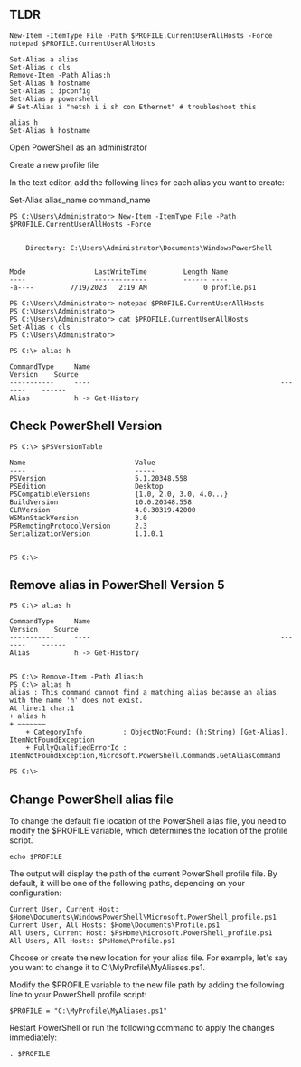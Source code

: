 ## TLDR
```
New-Item -ItemType File -Path $PROFILE.CurrentUserAllHosts -Force
notepad $PROFILE.CurrentUserAllHosts
```
```
Set-Alias a alias
Set-Alias c cls
Remove-Item -Path Alias:h
Set-Alias h hostname
Set-Alias i ipconfig
Set-Alias p powershell
# Set-Alias i "netsh i i sh con Ethernet" # troubleshoot this
```

```
alias h
Set-Alias h hostname
```

Open PowerShell as an administrator

Create a new profile file

In the text editor, add the following lines for each alias you want to create:

Set-Alias alias_name command_name
```
PS C:\Users\Administrator> New-Item -ItemType File -Path $PROFILE.CurrentUserAllHosts -Force


    Directory: C:\Users\Administrator\Documents\WindowsPowerShell


Mode                 LastWriteTime         Length Name
----                 -------------         ------ ----
-a----         7/19/2023   2:19 AM              0 profile.ps1

PS C:\Users\Administrator> notepad $PROFILE.CurrentUserAllHosts
PS C:\Users\Administrator>
PS C:\Users\Administrator> cat $PROFILE.CurrentUserAllHosts
Set-Alias c cls
PS C:\Users\Administrator>
```
```
PS C:\> alias h

CommandType     Name                                               Version    Source
-----------     ----                                               -------    ------
Alias           h -> Get-History
```

## Check PowerShell Version
```
PS C:\> $PSVersionTable

Name                           Value
----                           -----
PSVersion                      5.1.20348.558
PSEdition                      Desktop
PSCompatibleVersions           {1.0, 2.0, 3.0, 4.0...}
BuildVersion                   10.0.20348.558
CLRVersion                     4.0.30319.42000
WSManStackVersion              3.0
PSRemotingProtocolVersion      2.3
SerializationVersion           1.1.0.1


PS C:\>
```
## Remove alias in PowerShell Version 5
```
PS C:\> alias h

CommandType     Name                                               Version    Source
-----------     ----                                               -------    ------
Alias           h -> Get-History


PS C:\> Remove-Item -Path Alias:h
PS C:\> alias h
alias : This command cannot find a matching alias because an alias with the name 'h' does not exist.
At line:1 char:1
+ alias h
+ ~~~~~~~
    + CategoryInfo          : ObjectNotFound: (h:String) [Get-Alias], ItemNotFoundException
    + FullyQualifiedErrorId : ItemNotFoundException,Microsoft.PowerShell.Commands.GetAliasCommand

PS C:\>
```
## Change PowerShell alias file

To change the default file location of the PowerShell alias file, you need to modify the $PROFILE variable, which determines the location of the profile script.
```
echo $PROFILE
```
The output will display the path of the current PowerShell profile file. By default, it will be one of the following paths, depending on your configuration:
```
Current User, Current Host: $Home\Documents\WindowsPowerShell\Microsoft.PowerShell_profile.ps1
Current User, All Hosts: $Home\Documents\Profile.ps1
All Users, Current Host: $PsHome\Microsoft.PowerShell_profile.ps1
All Users, All Hosts: $PsHome\Profile.ps1
```

Choose or create the new location for your alias file. For example, let's say you want to change it to C:\MyProfile\MyAliases.ps1.

Modify the $PROFILE variable to the new file path by adding the following line to your PowerShell profile script:
```
$PROFILE = "C:\MyProfile\MyAliases.ps1"
```
Restart PowerShell or run the following command to apply the changes immediately:
```
. $PROFILE
```